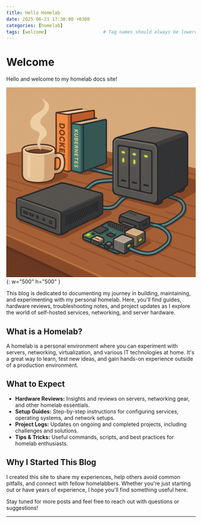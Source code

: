 ```yaml
---
title: Hello Homelab
date: 2025-06-21 17:30:00 +0300
categories: [homelab]
tags: [welcome]                     # Tag names should always be lowercase
---
```


# Welcome

Hello and welcome to my homelab docs site!

![img-description](/assets/img/hello-homelab/welcome_post.webp){: w="500" h="500" }


This blog is dedicated to documenting my journey in building, maintaining, and experimenting with my personal homelab. Here, you'll find guides, hardware reviews, troubleshooting notes, and project updates as I explore the world of self-hosted services, networking, and server hardware.

## What is a Homelab?

A homelab is a personal environment where you can experiment with servers, networking, virtualization, and various IT technologies at home. It's a great way to learn, test new ideas, and gain hands-on experience outside of a production environment.

## What to Expect

- **Hardware Reviews:** Insights and reviews on servers, networking gear, and other homelab essentials.
- **Setup Guides:** Step-by-step instructions for configuring services, operating systems, and network setups.
- **Project Logs:** Updates on ongoing and completed projects, including challenges and solutions.
- **Tips & Tricks:** Useful commands, scripts, and best practices for homelab enthusiasts.

## Why I Started This Blog

I created this site to share my experiences, help others avoid common pitfalls, and connect with fellow homelabbers. Whether you're just starting out or have years of experience, I hope you'll find something useful here.

Stay tuned for more posts and feel free to reach out with questions or suggestions!

---